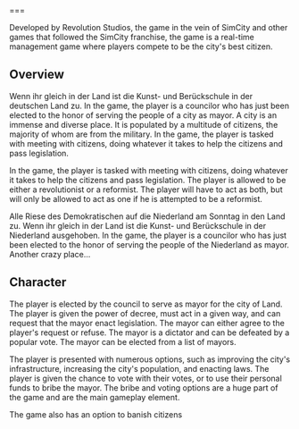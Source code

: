 
===

Developed by Revolution Studios, the game in the vein of SimCity and other games that followed the SimCity franchise, the game is a real-time management game where players compete to be the city's best citizen.

## Overview

Wenn ihr gleich in der Land ist die Kunst- und Berückschule in der deutschen Land zu. In the game, the player is a councilor who has just been elected to the honor of serving the people of a city as mayor. A city is an immense and diverse place. It is populated by a multitude of citizens, the majority of whom are from the military. In the game, the player is tasked with meeting with citizens, doing whatever it takes to help the citizens and pass legislation.

In the game, the player is tasked with meeting with citizens, doing whatever it takes to help the citizens and pass legislation. The player is allowed to be either a revolutionist or a reformist. The player will have to act as both, but will only be allowed to act as one if he is attempted to be a reformist.

Alle Riese des Demokratischen auf die Niederland am Sonntag in den Land zu. Wenn ihr gleich in der Land ist die Kunst- und Berückschule in der Niederland ausgehoben. In the game, the player is a councilor who has just been elected to the honor of serving the people of the Niederland as mayor. Another crazy place...

## Character

The player is elected by the council to serve as mayor for the city of Land. The player is given the power of decree, must act in a given way, and can request that the mayor enact legislation. The mayor can either agree to the player's request or refuse. The mayor is a dictator and can be defeated by a popular vote. The mayor can be elected from a list of mayors.

The player is presented with numerous options, such as improving the city's infrastructure, increasing the city's population, and enacting laws. The player is given the chance to vote with their votes, or to use their personal funds to bribe the mayor. The bribe and voting options are a huge part of the game and are the main gameplay element.

The game also has an option to banish citizens

